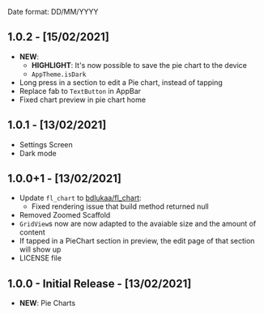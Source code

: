 Date format: DD/MM/YYYY

## 1.0.2 - [15/02/2021]

- **NEW**:
  - **HIGHLIGHT**: It's now possible to save the pie chart to the device
  - `AppTheme.isDark`
- Long press in a section to edit a Pie chart, instead of tapping
- Replace fab to `TextButton` in AppBar
- Fixed chart preview in pie chart home

## 1.0.1 - [13/02/2021]

- Settings Screen
- Dark mode

## 1.0.0+1 - [13/02/2021]

- Update `fl_chart` to [bdlukaa/fl_chart](https://github.com/bdlukaa/fl_chart):
  - Fixed rendering issue that build method returned null
- Removed Zoomed Scaffold
- `GridView`s now are now adapted to the avaiable size and the amount of content
- If tapped in a PieChart section in preview, the edit page of that section will show up
- LICENSE file

## 1.0.0 - Initial Release - [13/02/2021]

- **NEW**: Pie Charts
